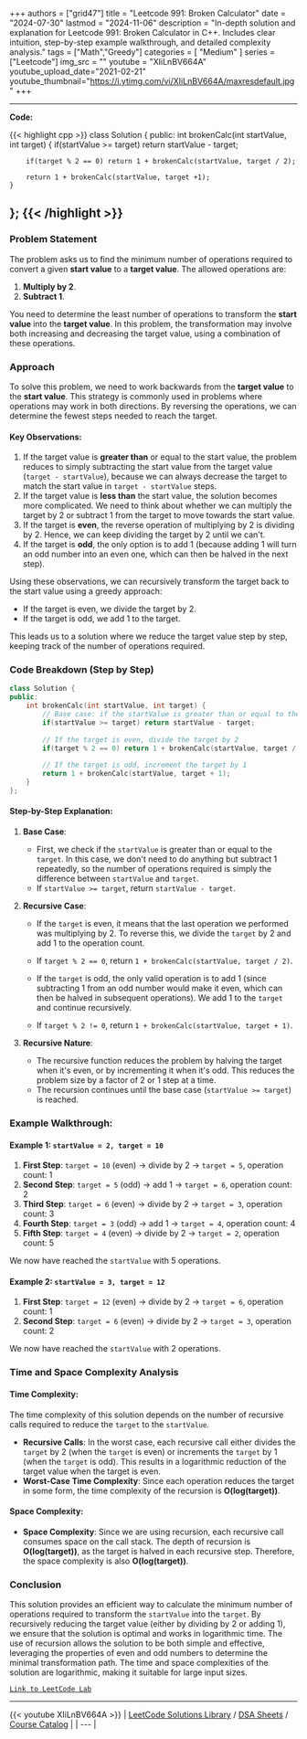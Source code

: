 
+++
authors = ["grid47"]
title = "Leetcode 991: Broken Calculator"
date = "2024-07-30"
lastmod = "2024-11-06"
description = "In-depth solution and explanation for Leetcode 991: Broken Calculator in C++. Includes clear intuition, step-by-step example walkthrough, and detailed complexity analysis."
tags = ["Math","Greedy"]
categories = [
    "Medium"
]
series = ["Leetcode"]
img_src = ""
youtube = "XIiLnBV664A"
youtube_upload_date="2021-02-21"
youtube_thumbnail="https://i.ytimg.com/vi/XIiLnBV664A/maxresdefault.jpg"
+++



---
**Code:**

{{< highlight cpp >}}
class Solution {
public:
    int brokenCalc(int startValue, int target) {
        if(startValue >= target) return startValue - target;
        
        if(target % 2 == 0) return 1 + brokenCalc(startValue, target / 2);
        
        return 1 + brokenCalc(startValue, target +1);
    }
};
{{< /highlight >}}
---

### Problem Statement

The problem asks us to find the minimum number of operations required to convert a given **start value** to a **target value**. The allowed operations are:
1. **Multiply by 2**.
2. **Subtract 1**.

You need to determine the least number of operations to transform the **start value** into the **target value**. In this problem, the transformation may involve both increasing and decreasing the target value, using a combination of these operations.

### Approach

To solve this problem, we need to work backwards from the **target value** to the **start value**. This strategy is commonly used in problems where operations may work in both directions. By reversing the operations, we can determine the fewest steps needed to reach the target.

#### Key Observations:
1. If the target value is **greater than** or equal to the start value, the problem reduces to simply subtracting the start value from the target value (`target - startValue`), because we can always decrease the target to match the start value in `target - startValue` steps.
2. If the target value is **less than** the start value, the solution becomes more complicated. We need to think about whether we can multiply the target by 2 or subtract 1 from the target to move towards the start value.
3. If the target is **even**, the reverse operation of multiplying by 2 is dividing by 2. Hence, we can keep dividing the target by 2 until we can't.
4. If the target is **odd**, the only option is to add 1 (because adding 1 will turn an odd number into an even one, which can then be halved in the next step).

Using these observations, we can recursively transform the target back to the start value using a greedy approach:
- If the target is even, we divide the target by 2.
- If the target is odd, we add 1 to the target.

This leads us to a solution where we reduce the target value step by step, keeping track of the number of operations required.

### Code Breakdown (Step by Step)

```cpp
class Solution {
public:
    int brokenCalc(int startValue, int target) {
        // Base case: if the startValue is greater than or equal to the target
        if(startValue >= target) return startValue - target;
        
        // If the target is even, divide the target by 2
        if(target % 2 == 0) return 1 + brokenCalc(startValue, target / 2);
        
        // If the target is odd, increment the target by 1
        return 1 + brokenCalc(startValue, target + 1);
    }
};
```

#### Step-by-Step Explanation:

1. **Base Case**:
   - First, we check if the `startValue` is greater than or equal to the `target`. In this case, we don't need to do anything but subtract 1 repeatedly, so the number of operations required is simply the difference between `startValue` and `target`.
   - If `startValue >= target`, return `startValue - target`.

2. **Recursive Case**:
   - If the `target` is even, it means that the last operation we performed was multiplying by 2. To reverse this, we divide the `target` by 2 and add 1 to the operation count.
   - If `target % 2 == 0`, return `1 + brokenCalc(startValue, target / 2)`.

   - If the `target` is odd, the only valid operation is to add 1 (since subtracting 1 from an odd number would make it even, which can then be halved in subsequent operations). We add 1 to the `target` and continue recursively.
   - If `target % 2 != 0`, return `1 + brokenCalc(startValue, target + 1)`.

3. **Recursive Nature**:
   - The recursive function reduces the problem by halving the target when it's even, or by incrementing it when it's odd. This reduces the problem size by a factor of 2 or 1 step at a time.
   - The recursion continues until the base case (`startValue >= target`) is reached.

### Example Walkthrough:

#### Example 1: `startValue = 2, target = 10`

1. **First Step**: `target = 10` (even) → divide by 2 → `target = 5`, operation count: 1
2. **Second Step**: `target = 5` (odd) → add 1 → `target = 6`, operation count: 2
3. **Third Step**: `target = 6` (even) → divide by 2 → `target = 3`, operation count: 3
4. **Fourth Step**: `target = 3` (odd) → add 1 → `target = 4`, operation count: 4
5. **Fifth Step**: `target = 4` (even) → divide by 2 → `target = 2`, operation count: 5

We now have reached the `startValue` with 5 operations.

#### Example 2: `startValue = 3, target = 12`

1. **First Step**: `target = 12` (even) → divide by 2 → `target = 6`, operation count: 1
2. **Second Step**: `target = 6` (even) → divide by 2 → `target = 3`, operation count: 2

We now have reached the `startValue` with 2 operations.

### Time and Space Complexity Analysis

#### Time Complexity:

The time complexity of this solution depends on the number of recursive calls required to reduce the `target` to the `startValue`.

- **Recursive Calls**: In the worst case, each recursive call either divides the `target` by 2 (when the `target` is even) or increments the `target` by 1 (when the `target` is odd). This results in a logarithmic reduction of the target value when the target is even.
- **Worst-Case Time Complexity**: Since each operation reduces the target in some form, the time complexity of the recursion is **O(log(target))**.

#### Space Complexity:

- **Space Complexity**: Since we are using recursion, each recursive call consumes space on the call stack. The depth of recursion is **O(log(target))**, as the target is halved in each recursive step. Therefore, the space complexity is also **O(log(target))**.

### Conclusion

This solution provides an efficient way to calculate the minimum number of operations required to transform the `startValue` into the `target`. By recursively reducing the target value (either by dividing by 2 or adding 1), we ensure that the solution is optimal and works in logarithmic time. The use of recursion allows the solution to be both simple and effective, leveraging the properties of even and odd numbers to determine the minimal transformation path. The time and space complexities of the solution are logarithmic, making it suitable for large input sizes.

[`Link to LeetCode Lab`](https://leetcode.com/problems/broken-calculator/description/)

---
{{< youtube XIiLnBV664A >}}
| [LeetCode Solutions Library](https://grid47.xyz/leetcode/) / [DSA Sheets](https://grid47.xyz/sheets/) / [Course Catalog](https://grid47.xyz/courses/) |
| --- |

